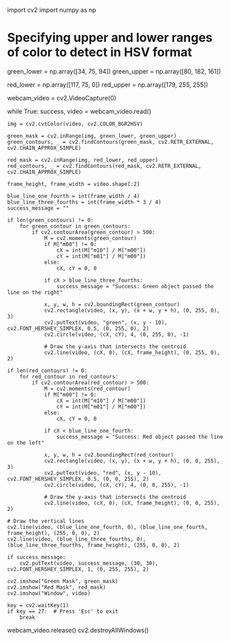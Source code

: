 import cv2
import numpy as np

# Specifying upper and lower ranges of color to detect in HSV format
green_lower = np.array([34, 75, 94])
green_upper = np.array([80, 182, 161])

red_lower = np.array([117, 75, 0])
red_upper = np.array([179, 255, 255])

webcam_video = cv2.VideoCapture(0)

while True:
    success, video = webcam_video.read()

    img = cv2.cvtColor(video, cv2.COLOR_BGR2HSV)

    green_mask = cv2.inRange(img, green_lower, green_upper)
    green_contours, _ = cv2.findContours(green_mask, cv2.RETR_EXTERNAL, cv2.CHAIN_APPROX_SIMPLE)

    red_mask = cv2.inRange(img, red_lower, red_upper)
    red_contours, _ = cv2.findContours(red_mask, cv2.RETR_EXTERNAL, cv2.CHAIN_APPROX_SIMPLE)

    frame_height, frame_width = video.shape[:2]

    blue_line_one_fourth = int(frame_width / 4)
    blue_line_three_fourths = int(frame_width * 3 / 4)
    success_message = ""

    if len(green_contours) != 0:
        for green_contour in green_contours:
            if cv2.contourArea(green_contour) > 500:
                M = cv2.moments(green_contour)
                if M["m00"] != 0:
                    cX = int(M["m10"] / M["m00"])
                    cY = int(M["m01"] / M["m00"])
                else:
                    cX, cY = 0, 0

                if cX > blue_line_three_fourths:
                    success_message = "Success: Green object passed the line on the right"

                x, y, w, h = cv2.boundingRect(green_contour)
                cv2.rectangle(video, (x, y), (x + w, y + h), (0, 255, 0), 3)
                cv2.putText(video, "green", (x, y - 10), cv2.FONT_HERSHEY_SIMPLEX, 0.5, (0, 255, 0), 2)
                cv2.circle(video, (cX, cY), 4, (0, 255, 0), -1)

                # Draw the y-axis that intersects the centroid
                cv2.line(video, (cX, 0), (cX, frame_height), (0, 255, 0), 2)

    if len(red_contours) != 0:
        for red_contour in red_contours:
            if cv2.contourArea(red_contour) > 500:
                M = cv2.moments(red_contour)
                if M["m00"] != 0:
                    cX = int(M["m10"] / M["m00"])
                    cY = int(M["m01"] / M["m00"])
                else:
                    cX, cY = 0, 0

                if cX < blue_line_one_fourth:
                    success_message = "Success: Red object passed the line on the left"

                x, y, w, h = cv2.boundingRect(red_contour)
                cv2.rectangle(video, (x, y), (x + w, y + h), (0, 0, 255), 3)
                cv2.putText(video, "red", (x, y - 10), cv2.FONT_HERSHEY_SIMPLEX, 0.5, (0, 0, 255), 2)
                cv2.circle(video, (cX, cY), 4, (0, 0, 255), -1)

                # Draw the y-axis that intersects the centroid
                cv2.line(video, (cX, 0), (cX, frame_height), (0, 0, 255), 2)

    # Draw the vertical lines
    cv2.line(video, (blue_line_one_fourth, 0), (blue_line_one_fourth, frame_height), (255, 0, 0), 2)
    cv2.line(video, (blue_line_three_fourths, 0), (blue_line_three_fourths, frame_height), (255, 0, 0), 2)

    if success_message:
        cv2.putText(video, success_message, (30, 30), cv2.FONT_HERSHEY_SIMPLEX, 1, (0, 255, 255), 2)

    cv2.imshow("Green Mask", green_mask)
    cv2.imshow("Red Mask", red_mask)
    cv2.imshow("Window", video)

    key = cv2.waitKey(1)
    if key == 27:  # Press 'Esc' to exit
        break

webcam_video.release()
cv2.destroyAllWindows()
